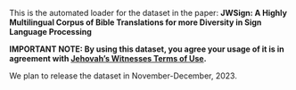 This is the automated loader for the dataset in the paper:
**JWSign: A Highly Multilingual Corpus of Bible Translations for more Diversity in Sign Language Processing**

**IMPORTANT NOTE: By using this dataset, you agree your usage of it is in agreement with [Jehovah’s Witnesses Terms of Use](https://www.jw.org/en/terms-of-use/).**

We plan to release the dataset in November-December, 2023.
